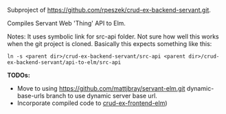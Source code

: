 Subproject of https://github.com/rpeszek/crud-ex-backend-servant.git.

Compiles Servant Web 'Thing' API to Elm.

Notes:  It uses symbolic link for src-api folder.  Not sure how well this works
when the git project is cloned.  Basically this expects something like this:

```
ln -s <parent dir>/crud-ex-backend-servant/src-api <parent dir>/crud-ex-backend-servant/api-to-elm/src-api
```

__TODOs:__   
*  Move to using https://github.com/mattjbray/servant-elm.git dynamic-base-urls branch to use dynamic server base url.
*  Incorporate compiled code to [crud-ex-frontend-elm](https://github.com/rpeszek/crud-ex-frontend-elm.git))
